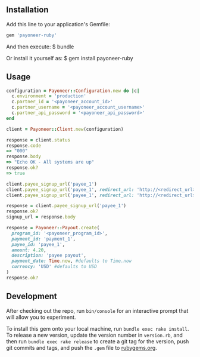 ## Installation

Add this line to your application's Gemfile:

```ruby
gem 'payoneer-ruby'
```

And then execute:
  $ bundle

Or install it yourself as:
  $ gem install payoneer-ruby

## Usage

```ruby
configuration = Payoneer::Configuration.new do |c|
  c.environment = 'production'
  c.partner_id = '<payoneer_account_id>'
  c.partner_username = '<payoneer_account_username>'
  c.partner_api_password = '<payoneer_api_password>'
end

client = Payoneer::Client.new(configuration)

response = client.status
response.code
=> "000"
response.body
=> "Echo OK - All systems are up"
response.ok?
=> true

client.payee_signup_url('payee_1')
client.payee_signup_url('payee_1', redirect_url: 'http://<redirect_url>.com')
client.payee_signup_url('payee_1', redirect_url: 'http://<redirect_url>.com', redirect_time: 10)

response = client.payee_signup_url('payee_1')
response.ok?
signup_url = response.body

response = Payoneer::Payout.create(
  program_id: '<payoneer_program_id>',
  payment_id: 'payment_1',
  payee_id: 'payee_1',
  amount: 4.20,
  description: 'payee payout',
  payment_date: Time.now, #defaults to Time.now
  currency: 'USD' #defaults to USD
)
response.ok?
```

## Development

After checking out the repo, run `bin/console` for an interactive prompt that will allow you to experiment.

To install this gem onto your local machine, run `bundle exec rake install`. To release a new version, update the version number in `version.rb`, and then run `bundle exec rake release` to create a git tag for the version, push git commits and tags, and push the `.gem` file to [rubygems.org](https://rubygems.org).
